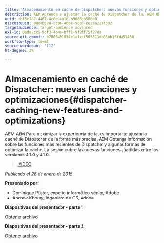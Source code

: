 ```yaml
---
title: 'Almacenamiento en caché de Dispatcher: nuevas funciones y optimizaciones'
description: AEM Aprenda a ajustar la caché de Dispatcher de la. AEM Obtenga información sobre las funciones más recientes de Dispatcher y algunas formas de optimizar la caché. La sesión cubre las nuevas funciones añadidas entre las versiones 4.1.0 y 4.1.9.
uuid: eb15e787-4487-4c0e-aa16-b9685bb580e8
discoiquuid: 0d0eb59a-cc06-4b0e-960b-c82aa229f382
targetaudience: target-audience advanced
exl-id: 06da2cc5-9cf3-4b4a-bff1-9f2ff75f27da
source-git-commit: b7806491034e1afcef503311de86bb15fda51460
workflow-type: tm+mt
source-wordcount: '112'
ht-degree: 3%

---
```


# Almacenamiento en caché de Dispatcher: nuevas funciones y optimizaciones{#dispatcher-caching-new-features-and-optimizations}

AEM AEM Para maximizar la experiencia de la, es importante ajustar la caché de Dispatcher de la forma más precisa. AEM Obtenga información sobre las funciones más recientes de Dispatcher y algunas formas de optimizar la caché. La sesión cubre las nuevas funciones añadidas entre las versiones 4.1.0 y 4.1.9.

>[!VIDEO](https://video.tv.adobe.com/v/19378/?quality=9)

*Publicado el 28 de enero de 2015*

**Presentado por:**

* Dominique Pfister, experto informático sénior, Adobe
* Andrew Khoury, ingeniero de CS, Adobe

**Diapositivas del presentador - parte 1**

[Obtener archivo](assets/aemgems-dispatcher-caching-part1-jan-28-2015.pdf)

**Diapositivas del presentador - parte 2**

[Obtener archivo](assets/aemgems-dispatcher-caching-part2-jan-28-2015.pdf)
<!--
[Get back to the Overview](https://helpx.adobe.com/experience-manager/kt/eseminars/gems/aem-index.html)
-->
